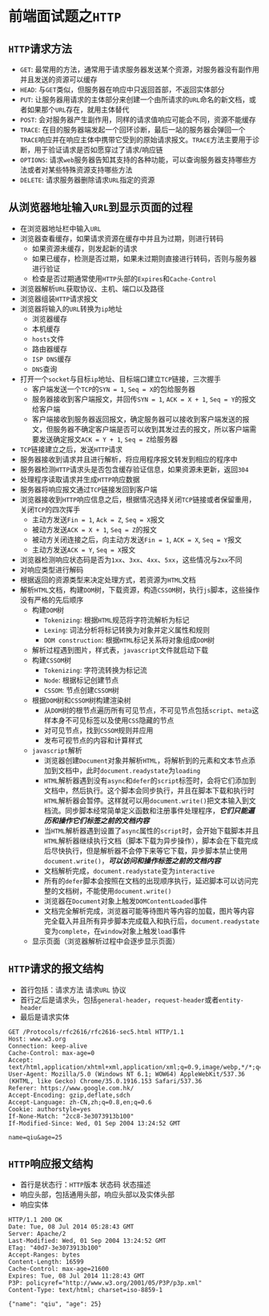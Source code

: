 # 前端面试题之`HTTP`

## `HTTP`请求方法
- `GET`: 最常用的方法，通常用于请求服务器发送某个资源，对服务器没有副作用并且发送的资源可以缓存
- `HEAD`: 与`GET`类似，但服务器在响应中只返回首部，不返回实体部分
- `PUT`: 让服务器用请求的主体部分来创建一个由所请求的`URL`命名的新文档，或者如果那个`URL`存在，就用主体替代
- `POST`: 会对服务器产生副作用，同样的请求值响应可能会不同，资源不能缓存
- `TRACE`: 在目的服务器端发起一个回环诊断，最后一站的服务器会弹回一个`TRACE`响应并在响应主体中携带它受到的原始请求报文。`TRACE`方法主要用于诊断，用于验证请求是否如愿穿过了请求/响应链
- `OPTIONS`: 请求`web`服务器告知其支持的各种功能，可以查询服务器支持哪些方法或者对某些特殊资源支持哪些方法
- `DELETE`: 请求服务器删除请求`URL`指定的资源

## 从浏览器地址输入`URL`到显示页面的过程
- 在浏览器地址栏中输入`URL`
- 浏览器查看缓存，如果请求资源在缓存中并且为过期，则进行转码
  - 如果资源未缓存，则发起新的请求
  - 如果已缓存，检测是否过期，如果未过期则直接进行转码，否则与服务器进行验证
  - 检查是否过期通常使用`HTTP`头部的`Expires`和`Cache-Control`
- 浏览器解析`URL`获取协议、主机、端口以及路径
- 浏览器组装`HTTP`请求报文
- 浏览器将输入的`URL`转换为`ip`地址
  - 浏览器缓存
  - 本机缓存
  - `hosts`文件
  - 路由器缓存
  - `ISP DNS`缓存
  - `DNS`查询
- 打开一个`socket`与目标`ip`地址、目标端口建立`TCP`链接，三次握手
  - 客户端发送一个`TCP`的`SYN = 1`, `Seq = X`的包给服务器
  - 服务器接收到客户端报文，并回传`SYN = 1`, `ACK = X + 1`, `Seq = Y`的报文给客户端
  - 客户端接收到服务器返回报文，确定服务器可以接收到客户端发送的报文，但服务器不确定客户端是否可以收到其发过去的报文，所以客户端需要发送确定报文`ACK = Y + 1`, `Seq = Z`给服务器
- `TCP`链接建立之后，发送`HTTP`请求
- 服务器接收到请求并且进行解析，将应用程序报文转发到相应的程序中
- 服务器检测`HTTP`请求头是否包含缓存验证信息，如果资源未更新，返回`304`
- 处理程序读取请求并生成`HTTP`响应数据
- 服务器将响应报文通过`TCP`链接发回到客户端
- 浏览器接收到`HTTP`响应信息之后，根据情况选择关闭`TCP`链接或者保留重用，关闭`TCP`的四次挥手
  - 主动方发送`Fin = 1`, `Ack = Z`, `Seq = X`报文
  - 被动方发送`ACK = X + 1`, `Seq = Z`的报文
  - 被动方关闭连接之后，向主动方发送`Fin = 1`, `ACK = X`, `Seq = Y`报文
  - 主动方发送`ACK = Y`, `Seq = X`报文
- 浏览器检测响应状态码是否为`1xx`、`3xx`、`4xx`、`5xx`，这些情况与`2xx`不同
- 对响应类型进行解码
- 根据返回的资源类型来决定处理方式，若资源为`HTML`文档
- 解析`HTML`文档，构建`DOM`树，下载资源，构造`CSSOM`树，执行`js`脚本，这些操作没有严格的先后顺序
  - 构建`DOM`树
    - `Tokenizing`: 根据`HTML`规范将字符流解析为标记
    - `Lexing`: 词法分析将标记转换为对象并定义属性和规则
    - `DOM construction`: 根据`HTML`标记关系将对象组成`DOM`树
  - 解析过程遇到图片，样式表，`javascript`文件就启动下载
  - 构建`CSSOM`树
    - `Tokenizing`: 字符流转换为标记流
    - `Node`: 根据标记创建节点
    - `CSSOM`: 节点创建`CSSOM`树
  - 根据`DOM`树和`CSSOM`树构建渲染树
    - 从`DOM`树的根节点遍历所有可见节点，不可见节点包括`script`、`meta`这样本身不可见标签以及使用`CSS`隐藏的节点
    - 对可见节点，找到`CSSOM`规则并应用
    - 发布可视节点的内容和计算样式
  - `javascript`解析
    - 浏览器创建`Document`对象并解析`HTML`，将解析到的元素和文本节点添加到文档中，此时`document.readystate`为`loading`
    - `HTML`解析器遇到没有`async`和`defer`的`script`标签时，会将它们添加到文档中，然后执行。这个脚本会同步执行，并且在脚本下载和执行时`HTML`解析器会暂停。这样就可以用`document.write()`把文本输入到文档流。同步脚本经常简单定义函数和注册事件处理程序，***它们只能遍历和操作它们标签之前的文档内容***
    - 当`HTML`解析器遇到设置了`async`属性的`script`时，会开始下载脚本并且`HTML`解析器继续执行文档（脚本下载为异步操作），脚本会在下载完成后尽快执行，但是解析器不会停下来等它下载，异步脚本禁止使用`document.write()`，***可以访问和操作标签之前的文档内容***
    - 文档解析完成，`document.readystate`变为`interactive`
    - 所有的`defer`脚本会按照在文档的出现顺序执行，延迟脚本可以访问完整的文档树，不能使用`document.write()`
    - 浏览器在`Document`对象上触发`DOMContentLoaded`事件
    - 文档完全解析完成，浏览器可能等待图片等内容的加载，图片等内容完全载入并且所有异步脚本完成载入和执行后，`document.readystate`变为`complete`，在`window`对象上触发`load`事件
  - 显示页面（浏览器解析过程中会逐步显示页面）

## `HTTP`请求的报文结构
- 首行包括：请求方法  请求`URL`  协议
- 首行之后是请求头，包括`general-header`，`request-header`或者`entity-header`
- 最后是请求实体

```
GET /Protocols/rfc2616/rfc2616-sec5.html HTTP/1.1
Host: www.w3.org
Connection: keep-alive
Cache-Control: max-age=0
Accept: text/html,application/xhtml+xml,application/xml;q=0.9,image/webp,*/*;q=0.8
User-Agent: Mozilla/5.0 (Windows NT 6.1; WOW64) AppleWebKit/537.36 (KHTML, like Gecko) Chrome/35.0.1916.153 Safari/537.36
Referer: https://www.google.com.hk/
Accept-Encoding: gzip,deflate,sdch
Accept-Language: zh-CN,zh;q=0.8,en;q=0.6
Cookie: authorstyle=yes
If-None-Match: "2cc8-3e3073913b100"
If-Modified-Since: Wed, 01 Sep 2004 13:24:52 GMT

name=qiu&age=25
```

## `HTTP`响应报文结构
- 首行是状态行：`HTTP`版本  状态码 状态描述
- 响应头部，包括通用头部，响应头部以及实体头部
- 响应实体
```
HTTP/1.1 200 OK
Date: Tue, 08 Jul 2014 05:28:43 GMT
Server: Apache/2
Last-Modified: Wed, 01 Sep 2004 13:24:52 GMT
ETag: "40d7-3e3073913b100"
Accept-Ranges: bytes
Content-Length: 16599
Cache-Control: max-age=21600
Expires: Tue, 08 Jul 2014 11:28:43 GMT
P3P: policyref="http://www.w3.org/2001/05/P3P/p3p.xml"
Content-Type: text/html; charset=iso-8859-1

{"name": "qiu", "age": 25}
```
